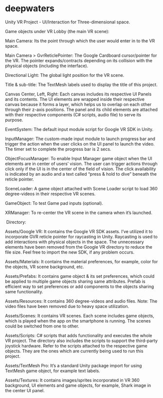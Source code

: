 # deepwaters
Unity VR Project - UI/Interaction for Three-dimensional space.


Game objects under VR Lobby (the main VR scene):

Main Camera: Its the point through which the user would enter in to the VR space. 

Main Camera > GvrReticlePointer: The Google Cardboard cursor/pointer for the VR. The pointer expands/contracts depending on its collision with the physical objects (including the interface).

Directional Light: The global light position for the VR scene.

Title & sub-title: The TextMesh labels used to display the title of this project.

Canvas Center, Left, Right: Each canvas includes its respective UI Panels and its contents. The UI elements are wrapped inside their respective canvas because it forms a layer, which helps us to overlap on each other through their z-axis positions. The panel and its child elements are attached with their respective components (C# scripts, audio file) to serve its purpose.

EventSystem: The default input module script for Google VR SDK in Unity.

InputManager: The custom-made input module to launch progress bar and trigger the action when the user clicks on the UI panel to launch the video. The timer set to complete the progress bar is 2 secs.

ObjectFocusManager: To enable Input Manager game object when the UI elements are in center of users’ vision. The user can trigger actions through click only if the UI is in the center of the field of vision. The click availability is indicated by an audio and a text called “press & hold to dive” beneath the reticle pointer.

SceneLoader: A game object attached with Scene Loader script to load 360 degree-videos in their respective VR scenes.

GameObject: To test Game pad inputs (optional).

XRManager: To re-center the VR scene in the camera when it’s launched.



 Directory:

Assets/Google VR: It contains the Google VR SDK assets. I’ve utilized it to incorporate GVR reticle pointer for raycasting in Unity. Raycasting is used to add interactions with physical objects in the space. The unnecessary elements have been removed from the Google VR directory to reduce the file size. Feel free to import the new SDK, if any problem occurs.

Assets/Materials: It contains the material preferences, for example, color for the objects, VR scene background, etc.

Assets/Prefabs: It contains game object & its set preferences, which could be applied to multiple game objects sharing same attributes. Prefab is efficient way to set preferences or add components to the objects sharing same functionality.

Assets/Resources: It contains 360 degree-videos and audio files. Note: The video files have been removed due to heavy space utilization. 

Assets/Scenes: It contains VR scenes. Each scene includes game objects, which is played when the app on the smartphone is running. The scenes could be switched from one to other.

Assets/Scripts: C# scripts that adds functionality and executes the whole VR project. The directory also includes the scripts to support the third-party joystick hardware. Refer to the scripts attached to the respective game objects. They are the ones which are currently being used to run this project.

Assets/TextMesh Pro: It’s a standard Unity package import for using TextMesh game object, for example text labels.

Assets/Textures: It contains images/sprites incorporated in VR 360 background, UI elements and game objects, for example, Shark image in the center UI panel. 
